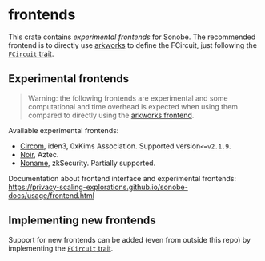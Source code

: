 # frontends

This crate contains *experimental frontends* for Sonobe.
The recommended frontend is to directly use [arkworks](https://github.com/arkworks-rs) to define the FCircuit, just following the [`FCircuit` trait](https://github.com/privacy-scaling-explorations/sonobe/blob/main/folding-schemes/src/frontend/mod.rs).

## Experimental frontends
> Warning: the following frontends are experimental and some computational and time overhead is expected when using them compared to directly using the [arkworks frontend](https://github.com/privacy-scaling-explorations/sonobe/blob/main/folding-schemes/src/frontend/mod.rs).

Available experimental frontends:
- [Circom](https://github.com/iden3/circom), iden3, 0xKims Association. Supported version`<=v2.1.9`.
- [Noir](https://github.com/noir-lang/noir), Aztec.
- [Noname](https://github.com/zksecurity/noname), zkSecurity. Partially supported.


Documentation about frontend interface and experimental frontends: https://privacy-scaling-explorations.github.io/sonobe-docs/usage/frontend.html

## Implementing new frontends
Support for new frontends can be added (even from outside this repo) by implementing the [`FCircuit` trait](https://github.com/privacy-scaling-explorations/sonobe/blob/main/folding-schemes/src/frontend/mod.rs).
